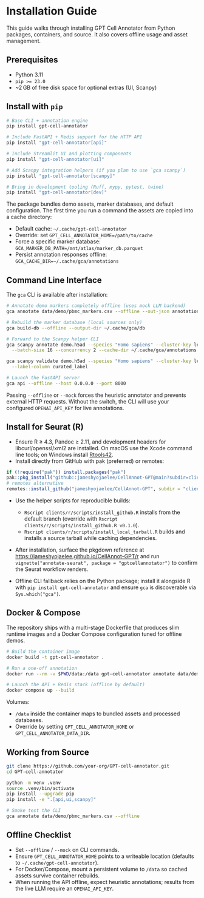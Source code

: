 # Installation Guide

This guide walks through installing GPT Cell Annotator from Python packages, containers, and source. It also covers offline usage and asset management.

## Prerequisites

- Python 3.11
- `pip >= 23.0`
- ~2 GB of free disk space for optional extras (UI, Scanpy)

## Install with `pip`

```bash
# Base CLI + annotation engine
pip install gpt-cell-annotator

# Include FastAPI + Redis support for the HTTP API
pip install "gpt-cell-annotator[api]"

# Include Streamlit UI and plotting components
pip install "gpt-cell-annotator[ui]"

# Add Scanpy integration helpers (if you plan to use `gca scanpy`)
pip install "gpt-cell-annotator[scanpy]"

# Bring in development tooling (Ruff, mypy, pytest, twine)
pip install "gpt-cell-annotator[dev]"
```

The package bundles demo assets, marker databases, and default configuration. The first time you run a command the assets are copied into a cache directory:

- Default cache: `~/.cache/gpt-cell-annotator`
- Override: set `GPT_CELL_ANNOTATOR_HOME=/path/to/cache`
- Force a specific marker database: `GCA_MARKER_DB_PATH=/mnt/atlas/marker_db.parquet`
- Persist annotation responses offline: `GCA_CACHE_DIR=~/.cache/gca/annotations`

## Command Line Interface

The `gca` CLI is available after installation:

```bash
# Annotate demo markers completely offline (uses mock LLM backend)
gca annotate data/demo/pbmc_markers.csv --offline --out-json annotations.json

# Rebuild the marker database (local sources only)
gca build-db --offline --output-dir ~/.cache/gca/db

# Forward to the Scanpy helper CLI
gca scanpy annotate demo.h5ad --species "Homo sapiens" --cluster-key leiden \
  --batch-size 16 --concurrency 2 --cache-dir ~/.cache/gca/annotations

gca scanpy validate demo.h5ad --species "Homo sapiens" --cluster-key leiden \
  --label-column curated_label

# Launch the FastAPI server
gca api --offline --host 0.0.0.0 --port 8000
```

Passing `--offline` or `--mock` forces the heuristic annotator and prevents external HTTP requests. Without the switch, the CLI will use your configured `OPENAI_API_KEY` for live annotations.

## Install for Seurat (R)

- Ensure R ≥ 4.3, Pandoc ≥ 2.11, and development headers for libcurl/openssl/xml2 are installed. On macOS use the Xcode command line tools; on Windows install [Rtools42](https://cran.r-project.org/bin/windows/Rtools/).
- Install directly from GitHub with pak (preferred) or remotes:

```r
if (!require("pak")) install.packages("pak")
pak::pkg_install("github::jameshyojaelee/CellAnnot-GPT@main?subdir=clients/r/gptcellannotator")
# remotes alternative
remotes::install_github("jameshyojaelee/CellAnnot-GPT", subdir = "clients/r/gptcellannotator", build = TRUE)
```

- Use the helper scripts for reproducible builds:
  - `Rscript clients/r/scripts/install_github.R` installs from the default branch (override with `Rscript clients/r/scripts/install_github.R v0.1.0`).
  - `Rscript clients/r/scripts/install_local_tarball.R` builds and installs a source tarball while caching dependencies.

- After installation, surface the pkgdown reference at <https://jameshyojaelee.github.io/CellAnnot-GPT/r> and run `vignette("annotate-seurat", package = "gptcellannotator")` to confirm the Seurat workflow renders.

- Offline CLI fallback relies on the Python package; install it alongside R with `pip install gpt-cell-annotator` and ensure `gca` is discoverable via `Sys.which("gca")`.

## Docker & Compose

The repository ships with a multi-stage Dockerfile that produces slim runtime images and a Docker Compose configuration tuned for offline demos.

```bash
# Build the container image
docker build -t gpt-cell-annotator .

# Run a one-off annotation
docker run --rm -v $PWD/data:/data gpt-cell-annotator annotate data/demo/pbmc_markers.csv --offline

# Launch the API + Redis stack (offline by default)
docker compose up --build
```

Volumes:

- `/data` inside the container maps to bundled assets and processed databases.
- Override by setting `GPT_CELL_ANNOTATOR_HOME` or `GPT_CELL_ANNOTATOR_DATA_DIR`.

## Working from Source

```bash
git clone https://github.com/your-org/GPT-cell-annotator.git
cd GPT-cell-annotator

python -m venv .venv
source .venv/bin/activate
pip install --upgrade pip
pip install -e ".[api,ui,scanpy]"

# Smoke test the CLI
gca annotate data/demo/pbmc_markers.csv --offline
```

## Offline Checklist

- Set `--offline` / `--mock` on CLI commands.
- Ensure `GPT_CELL_ANNOTATOR_HOME` points to a writeable location (defaults to `~/.cache/gpt-cell-annotator`).
- For Docker/Compose, mount a persistent volume to `/data` so cached assets survive container rebuilds.
- When running the API offline, expect heuristic annotations; results from the live LLM require an `OPENAI_API_KEY`.
